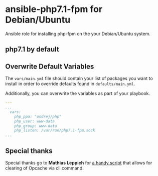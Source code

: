 ansible-php7.1-fpm for Debian/Ubuntu
============

Ansible role for installing php-fpm on the your Debian/Ubuntu system.

## php7.1 by default

## Overwrite Default Variables

The `vars/main.yml` file should contain your list of packages you want to install in order to override defaults found in `defaults/main.yml`.

Additionally, you can overwrite the variables as part of your playbook.

```yml
---
...
  vars:
    php_ppa: "ondrej/php"
    php_user: www-data
    php_group: www-data
    php_listen: /var/run/php7.1-fpm.sock
...
```

## Special thanks

Special thanks go to **Mathias Leppich** for [a handy script](https://gist.github.com/muhqu/91497df3a110f594b992) that allows for clearing of Opcache via cli command.
